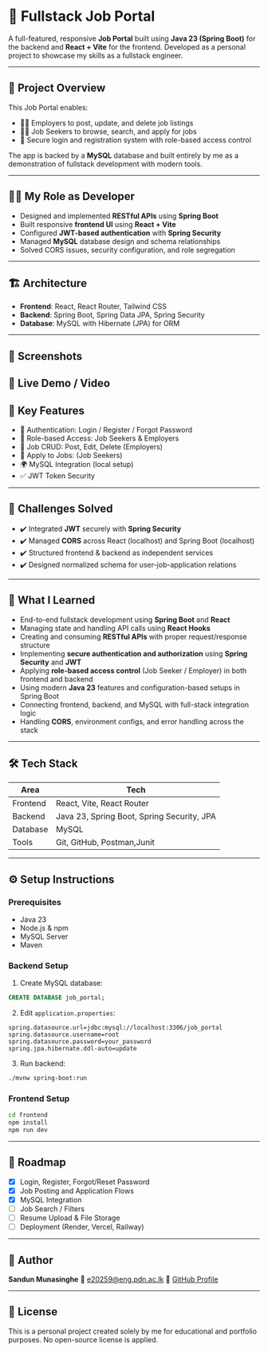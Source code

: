 # 💼 Fullstack Job Portal

A full-featured, responsive **Job Portal** built using **Java 23 (Spring Boot)** for the backend and **React + Vite** for the frontend. Developed as a personal project to showcase my skills as a fullstack engineer.

---

## 🚀 Project Overview

This Job Portal enables:

- 🧑‍💼 Employers to post, update, and delete job listings
- 👨‍🎓 Job Seekers to browse, search, and apply for jobs
- 🔐 Secure login and registration system with role-based access control

The app is backed by a **MySQL** database and built entirely by me as a demonstration of fullstack development with modern tools.

---

## 🧑‍💻 My Role as Developer

- Designed and implemented **RESTful APIs** using **Spring Boot**
- Built responsive **frontend UI** using **React + Vite**
- Configured **JWT-based authentication** with **Spring Security**
- Managed **MySQL** database design and schema relationships
- Solved CORS issues, security configuration, and role segregation

---

## 🏗️ Architecture


* **Frontend**: React, React Router, Tailwind CSS
* **Backend**: Spring Boot, Spring Data JPA, Spring Security
* **Database**: MySQL with Hibernate (JPA) for ORM

---

## 📸 Screenshots


## 🔗 Live Demo / Video


## 🧪 Key Features

* 🔐 Authentication: Login / Register / Forgot Password
* 🧭 Role-based Access: Job Seekers & Employers
* 📝 Job CRUD: Post, Edit, Delete (Employers)
* 📂 Apply to Jobs: (Job Seekers)
* 🌍 MySQL Integration (local setup)
* ✅ JWT Token Security 

---

## 🧩 Challenges Solved

* ✔️ Integrated **JWT** securely with **Spring Security**
* ✔️ Managed **CORS** across React (localhost) and Spring Boot (localhost)
* ✔️ Structured frontend & backend as independent services
* ✔️ Designed normalized schema for user-job-application relations

---

## 🧠 What I Learned

* End-to-end fullstack development using **Spring Boot** and **React**
* Managing state and handling API calls using **React Hooks**
* Creating and consuming **RESTful APIs** with proper request/response structure
* Implementing **secure authentication and authorization** using **Spring Security** and **JWT**
* Applying **role-based access control** (Job Seeker / Employer) in both frontend and backend
* Using modern **Java 23** features and configuration-based setups in Spring Boot
* Connecting frontend, backend, and MySQL with full-stack integration logic
* Handling **CORS**, environment configs, and error handling across the stack
---

## 🛠️ Tech Stack

| Area     | Tech                                       |
| -------- | ------------------------------------------ |
| Frontend | React, Vite, React Router                  |
| Backend  | Java 23, Spring Boot, Spring Security, JPA |
| Database | MySQL                                      |
| Tools    | Git, GitHub, Postman,Junit                       |

---

## ⚙️ Setup Instructions

### Prerequisites

* Java 23
* Node.js & npm
* MySQL Server
* Maven

### Backend Setup

1. Create MySQL database:

```sql
CREATE DATABASE job_portal;
```

2. Edit `application.properties`:

```properties
spring.datasource.url=jdbc:mysql://localhost:3306/job_portal
spring.datasource.username=root
spring.datasource.password=your_password
spring.jpa.hibernate.ddl-auto=update
```

3. Run backend:

```bash
./mvnw spring-boot:run
```

### Frontend Setup

```bash
cd frontend
npm install
npm run dev
```

---

## 📌 Roadmap

* [x] Login, Register, Forgot/Reset Password
* [x] Job Posting and Application Flows
* [x] MySQL Integration
* [ ] Job Search / Filters
* [ ] Resume Upload & File Storage
* [ ] Deployment (Render, Vercel, Railway)

---

## 👤 Author

**Sandun Munasinghe**
📧 [e20259@eng.pdn.ac.lk](mailto:e20259@eng.pdn.ac.lk)
🔗 [GitHub Profile](https://github.com/tharuwa1954)

---

## 📄 License

This is a personal project created solely by me for educational and portfolio purposes. No open-source license is applied.

